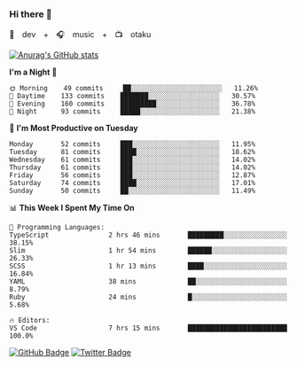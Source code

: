 ### Hi there 👋

🚀　dev　+　🎧　music　+　📺　otaku


[![Anurag's GitHub stats](https://github-readme-stats.vercel.app/api?username=koheitasaka&count_private=true&show_icons=true&theme=monokai)](https://github.com/koheitasaka/github-readme-stats)

<!--START_SECTION:waka-->
**I'm a Night 🦉** 

```text
🌞 Morning    49 commits     ██░░░░░░░░░░░░░░░░░░░░░░░   11.26% 
🌆 Daytime    133 commits    ███████░░░░░░░░░░░░░░░░░░   30.57% 
🌃 Evening    160 commits    █████████░░░░░░░░░░░░░░░░   36.78% 
🌙 Night      93 commits     █████░░░░░░░░░░░░░░░░░░░░   21.38%

```
📅 **I'm Most Productive on Tuesday** 

```text
Monday       52 commits     ███░░░░░░░░░░░░░░░░░░░░░░   11.95% 
Tuesday      81 commits     ████░░░░░░░░░░░░░░░░░░░░░   18.62% 
Wednesday    61 commits     ███░░░░░░░░░░░░░░░░░░░░░░   14.02% 
Thursday     61 commits     ███░░░░░░░░░░░░░░░░░░░░░░   14.02% 
Friday       56 commits     ███░░░░░░░░░░░░░░░░░░░░░░   12.87% 
Saturday     74 commits     ████░░░░░░░░░░░░░░░░░░░░░   17.01% 
Sunday       50 commits     ██░░░░░░░░░░░░░░░░░░░░░░░   11.49%

```


📊 **This Week I Spent My Time On** 

```text
💬 Programming Languages: 
TypeScript               2 hrs 46 mins       █████████░░░░░░░░░░░░░░░░   38.15% 
Slim                     1 hr 54 mins        ██████░░░░░░░░░░░░░░░░░░░   26.33% 
SCSS                     1 hr 13 mins        ████░░░░░░░░░░░░░░░░░░░░░   16.84% 
YAML                     38 mins             ██░░░░░░░░░░░░░░░░░░░░░░░   8.79% 
Ruby                     24 mins             █░░░░░░░░░░░░░░░░░░░░░░░░   5.68%

🔥 Editors: 
VS Code                  7 hrs 15 mins       █████████████████████████   100.0%

```


<!--END_SECTION:waka-->

[![GitHub Badge](https://img.shields.io/badge/GitHub-100000?style=for-the-badge&logo=github&logoColor=white)](https://github.com/koheitasaka)
[![Twitter Badge](https://img.shields.io/badge/Twitter-1DA1F2?style=for-the-badge&logo=twitter&logoColor=white)](https://twitter.com/sleep_asleep_)
